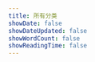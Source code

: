 ```yaml
---
title: 所有分类
showDate: false
showDateUpdated: false
showWordCount: false
showReadingTime: false
---
```

